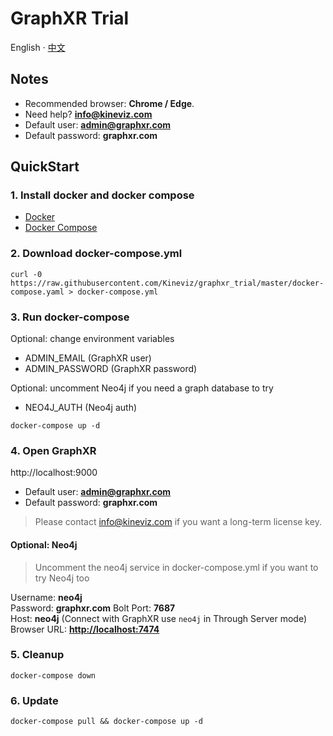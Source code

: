 # GraphXR Trial

English · [中文](./readme.zh.md)

## Notes

- Recommended browser: **Chrome / Edge**. 
- Need help? **info@kineviz.com**
- Default user: **admin@graphxr.com**
- Default password: **graphxr.com**

## QuickStart

### 1. Install docker and docker compose
- [Docker](https://docs.docker.com/engine/install/) 
- [Docker Compose](https://docs.docker.com/compose/install/)

### 2. Download docker-compose.yml

```
curl -0 https://raw.githubusercontent.com/Kineviz/graphxr_trial/master/docker-compose.yaml > docker-compose.yml
```

### 3. Run docker-compose

Optional: change environment variables

- ADMIN_EMAIL (GraphXR user)
- ADMIN_PASSWORD (GraphXR password)

Optional: uncomment Neo4j if you need a graph database to try

- NEO4J_AUTH (Neo4j auth)

```
docker-compose up -d
```

### 4. Open GraphXR

http://localhost:9000

- Default user: **admin@graphxr.com**
- Default password: **graphxr.com**

>Please contact info@kineviz.com if you want a long-term license key.

#### Optional: Neo4j

> Uncomment the neo4j service in docker-compose.yml if you want to try Neo4j too

Username: **neo4j**  
Password: **graphxr.com**
Bolt Port: **7687**  
Host: **neo4j** (Connect with GraphXR use `neo4j` in Through Server mode)  
Browser URL: **<http://localhost:7474>**   

### 5. Cleanup

```
docker-compose down
```

### 6. Update 

```
docker-compose pull && docker-compose up -d
```
